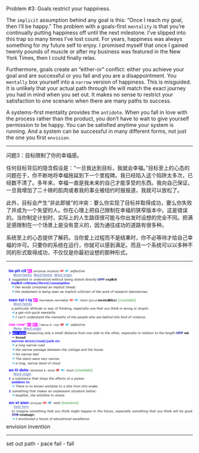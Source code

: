 Problem #3: Goals restrict your happiness.

The `implicit` assumption behind any goal is this: “Once I reach my
goal, then I’ll be happy.” The problem with a goals-first `mentality` is
that you’re continually putting happiness off until the next milestone.
I’ve slipped into this trap so many times I’ve lost count. For years,
happiness was always something for my future self to enjoy. I
promised myself that once I gained twenty pounds of muscle or after
my business was featured in the New York Times, then I could finally
relax.

Furthermore, goals create an “either-or” conflict: either you achieve
your goal and are successful or you fail and you are a disappointment.
You `mentally` box yourself into a `narrow` version of happiness. This is
misguided. It is unlikely that your actual path through life will match
the exact journey you had in mind when you set out. It makes no sense
to restrict your satisfaction to one scenario when there are many paths
to success.

A systems-first mentality provides the `antidote`. When you fall in
love with the process rather than the product, you don’t have to wait to
give yourself permission to be happy. You can be satisfied anytime
your system is running. And a system can be successful in many
different forms, not just the one you first `envision`.

---

问题3：目标限制了你的幸福感。

任何目标背后的隐含假设是：“一旦我达到目标，我就会幸福。”目标至上的心态的问题在于，你不断地将幸福拖延到下一个里程碑。我已经陷入这个陷阱太多次，已经数不清了。多年来，幸福一直是我未来的自己才能享受的东西。我向自己保证，一旦我增加了二十磅的肌肉或者我的事业被纽约时报报道，我就可以放松了。

此外，目标会产生“非此即彼”的冲突：要么你实现了目标并取得成功，要么你失败了并成为一个失望的人。你在心理上把自己限制在幸福的狭窄版本中。这是错误的。当你制定计划时，实际上的人生路径很可能与你出发时设想的完全不同。把满足感限制在一个场景上是没有意义的，因为通往成功的道路有很多种。

系统至上的心态提供了解药。当你爱上过程而不是结果时，你不必等待才给自己幸福的许可。只要你的系统在运行，你就可以感到满足。而且一个系统可以以多种不同的形式取得成功，不仅仅是你最初设想的那种形式。

---
 ![alt text](source/P29-2.png "Output Vacabulary")
envision invention

---
set out
path - pace
fail - fall